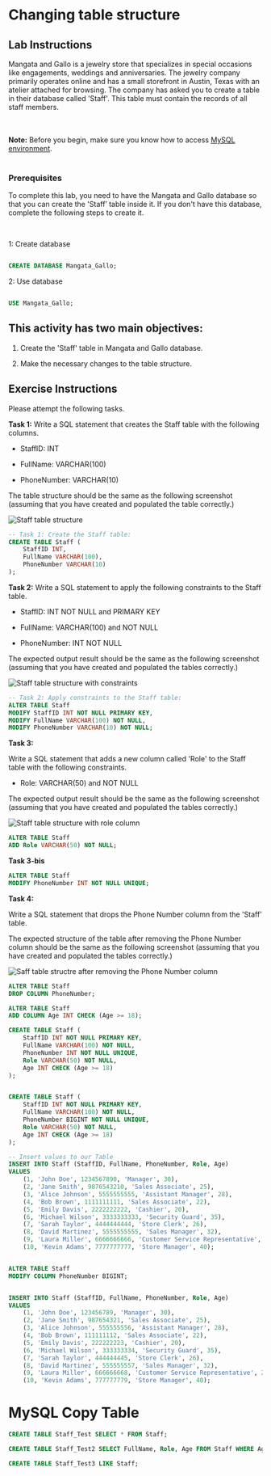 # Changing table structure 

 
## Lab Instructions

Mangata and Gallo is a jewelry store that specializes in special occasions like engagements, weddings and anniversaries. The jewelry company primarily operates online and has a small storefront in Austin, Texas with an atelier attached for browsing. The company has asked you to create a table in their database called 'Staff'. This table must contain the records of all staff members.  

<br><br>
**Note:** Before you begin, make sure you know how to access [MySQL environment](https://www.coursera.org/learn/database-structures-and-management-with-mysql/supplement/BSZK6/how-to-access-mysql-environment).
<br><br>
###  Prerequisites  

To complete this lab, you need to have the Mangata and Gallo database so that you can create the 'Staff’ table inside it. If you don't have this database, complete the following steps to create it.   

<br> 

1: Create database 

```SQL 

CREATE DATABASE Mangata_Gallo; 

``` 

2: Use database 

```SQL 

USE Mangata_Gallo; 

``` 
 

## This activity has two main objectives:


1. Create the 'Staff' table in Mangata and Gallo database.  

2. Make the necessary changes to the table structure. 
  

## Exercise Instructions 

Please attempt the following tasks. 

 
**Task 1:** Write a SQL statement that creates the Staff table with the following columns. 

* StaffID: INT 

* FullName: VARCHAR(100) 

* PhoneNumber: VARCHAR(10)  

The table structure should be the same as the following screenshot (assuming that you have created and populated the table correctly.)  

![Staff table structure](images/staff.PNG) 
 

```sql
-- Task 1: Create the Staff table:
CREATE TABLE Staff (
    StaffID INT,
    FullName VARCHAR(100),
    PhoneNumber VARCHAR(10)
);
```


**Task 2:** Write a SQL statement to apply the following constraints to the Staff table. 

* StaffID: INT NOT NULL and PRIMARY KEY 
 
* FullName: VARCHAR(100) and NOT NULL

* PhoneNumber: INT NOT NULL

 
The expected output result should be the same as the following screenshot (assuming that you have created and populated the tables correctly.)  

![Staff table structure with constraints](images/staff1.PNG) 

```sql
-- Task 2: Apply constraints to the Staff table:
ALTER TABLE Staff
MODIFY StaffID INT NOT NULL PRIMARY KEY,
MODIFY FullName VARCHAR(100) NOT NULL,
MODIFY PhoneNumber VARCHAR(10) NOT NULL;
```



**Task 3:** 

Write a SQL statement that adds a new column called 'Role' to the Staff table with the following constraints. 

* Role: VARCHAR(50) and NOT NULL 

The expected output result should be the same as the following screenshot (assuming that you have created and populated the tables correctly.)

![Staff table structure with role column](images/staff2.PNG)

```sql
ALTER TABLE Staff
ADD Role VARCHAR(50) NOT NULL;
```


**Task 3-bis**

```sql
ALTER TABLE Staff
MODIFY PhoneNumber INT NOT NULL UNIQUE;
```



**Task 4:** 

Write a SQL statement that drops the Phone Number column from the 'Staff' table.  

The expected structure of the table after removing the Phone Number column should be the same as the following screenshot (assuming that you have created and populated the tables correctly.)  

![S`aff table struct`re after removing the Phone Number column](images/staff3.PNG) 

 
```sql
ALTER TABLE Staff
DROP COLUMN PhoneNumber;
```

```sql
ALTER TABLE Staff
ADD COLUMN Age INT CHECK (Age >= 18);
```


```sql
CREATE TABLE Staff (
    StaffID INT NOT NULL PRIMARY KEY,
    FullName VARCHAR(100) NOT NULL,
    PhoneNumber INT NOT NULL UNIQUE,
    Role VARCHAR(50) NOT NULL,
    Age INT CHECK (Age >= 18)
);


CREATE TABLE Staff (
    StaffID INT NOT NULL PRIMARY KEY,
    FullName VARCHAR(100) NOT NULL,
    PhoneNumber BIGINT NOT NULL UNIQUE,
    Role VARCHAR(50) NOT NULL,
    Age INT CHECK (Age >= 18)
);

```



```sql
-- Insert values to our Table
INSERT INTO Staff (StaffID, FullName, PhoneNumber, Role, Age) 
VALUES 
    (1, 'John Doe', 1234567890, 'Manager', 30),
    (2, 'Jane Smith', 9876543210, 'Sales Associate', 25),
    (3, 'Alice Johnson', 5555555555, 'Assistant Manager', 28),
    (4, 'Bob Brown', 1111111111, 'Sales Associate', 22),
    (5, 'Emily Davis', 2222222222, 'Cashier', 20),
    (6, 'Michael Wilson', 3333333333, 'Security Guard', 35),
    (7, 'Sarah Taylor', 4444444444, 'Store Clerk', 26),
    (8, 'David Martinez', 5555555555, 'Sales Manager', 32),
    (9, 'Laura Miller', 6666666666, 'Customer Service Representative', 29),
    (10, 'Kevin Adams', 7777777777, 'Store Manager', 40);


ALTER TABLE Staff
MODIFY COLUMN PhoneNumber BIGINT;


INSERT INTO Staff (StaffID, FullName, PhoneNumber, Role, Age) 
VALUES 
    (1, 'John Doe', 123456789, 'Manager', 30),
    (2, 'Jane Smith', 987654321, 'Sales Associate', 25),
    (3, 'Alice Johnson', 555555556, 'Assistant Manager', 28),
    (4, 'Bob Brown', 111111112, 'Sales Associate', 22),
    (5, 'Emily Davis', 222222223, 'Cashier', 20), 
    (6, 'Michael Wilson', 333333334, 'Security Guard', 35), 
    (7, 'Sarah Taylor', 444444445, 'Store Clerk', 26), 
    (8, 'David Martinez', 555555557, 'Sales Manager', 32), 
    (9, 'Laura Miller', 666666668, 'Customer Service Representative', 29),
    (10, 'Kevin Adams', 777777779, 'Store Manager', 40); 

```


# MySQL Copy Table

```sql
CREATE TABLE Staff_Test SELECT * FROM Staff;

CREATE TABLE Staff_Test2 SELECT FullName, Role, Age FROM Staff WHERE Age >= 25;

CREATE TABLE Staff_Test3 LIKE Staff; 